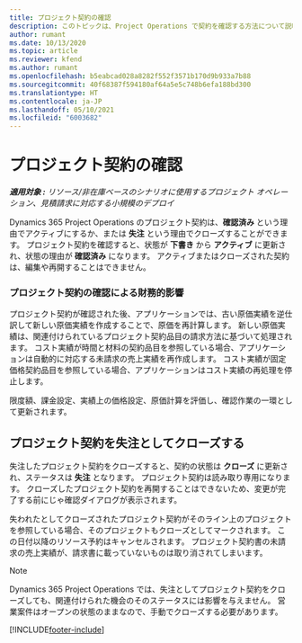 ```yaml
---
title: プロジェクト契約の確認
description: このトピックは、Project Operations で契約を確認する方法について説明します。
author: rumant
ms.date: 10/13/2020
ms.topic: article
ms.reviewer: kfend
ms.author: rumant
ms.openlocfilehash: b5eabcad028a8282f552f3571b170d9b933a7b88
ms.sourcegitcommit: 40f68387f594180af64a5e5c748b6efa188bd300
ms.translationtype: HT
ms.contentlocale: ja-JP
ms.lasthandoff: 05/10/2021
ms.locfileid: "6003682"
---
```

# <a name="confirm-a-project-contract"></a>プロジェクト契約の確認

_**適用対象 :** リソース/非在庫ベースのシナリオに使用するプロジェクト オペレーション、見積請求に対応する小規模のデプロイ_

Dynamics 365 Project Operations のプロジェクト契約は、**確認済み** という理由でアクティブにするか、または **失注** という理由でクローズすることができます。 プロジェクト契約を確認すると、状態が **下書き** から **アクティブ** に更新され、状態の理由が **確認済み** になります。 アクティブまたはクローズされた契約は、編集や再開することはできません。 

### <a name="financial-impact-of-confirming-a-project-contract"></a>プロジェクト契約の確認による財務的影響

プロジェクト契約が確認された後、アプリケーションでは、古い原価実績を逆仕訳して新しい原価実績を作成することで、原価を再計算します。 新しい原価実績は、関連付けられているプロジェクト契約品目の請求方法に基づいて処理されます。 コスト実績が時間と材料の契約品目を参照している場合、アプリケーションは自動的に対応する未請求の売上実績を再作成します。 コスト実績が固定価格契約品目を参照している場合、アプリケーションはコスト実績の再処理を停止します。

限度額、課金設定、実績上の価格設定、原価計算を評価し、確認作業の一環として更新されます。

## <a name="close-a-project-contract-as-lost"></a>プロジェクト契約を失注としてクローズする

失注したプロジェクト契約をクローズすると、契約の状態は **クローズ** に更新され、ステータスは **失注** となります。 プロジェクト契約は読み取り専用になります。 クローズしたプロジェクト契約を再開することはできないため、変更が完了する前にじゃ確認ダイアログが表示されます。

失われたとしてクローズされたプロジェクト契約がそのライン上のプロジェクトを参照している場合、そのプロジェクトもクローズとしてマークされます。 この日付以降のリソース予約はキャンセルされます。 プロジェクト契約書の未請求の売上実績が、請求書に載っていないものは取り消されてしまいます。

> [!NOTE]
> Dynamics 365 Project Operations では、失注としてプロジェクト契約をクローズしても、関連付けられた機会のそのステータスには影響を与えません。 営業案件はオープンの状態のままなので、手動でクローズする必要があります。


[!INCLUDE[footer-include](../../includes/footer-banner.md)]